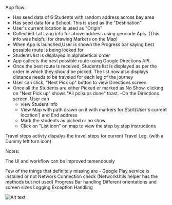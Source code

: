App flow:

- Has seed data of 6 Students with random address across bay area
- Has seed data for a School. This is used as the "Destination"
- User's current location is used as "Origin"
- Collectied Lat Lang info for above address using geocode Apis. (This info was helpful for drawing Markers on the Map)
- When App is launched,User is shown the Progress bar saying best possible route is being looked for
- Students list is displayed in alphabetical order
- App collects the best possible route using Google Directions API.
- Once the best route is received, Students list is displayed as per the order in which they should be picked.
The list now also displays distance needs to be traveled for each leg of the journey
- User can click, "Next Pick up" button to view Directions screen
- Once all the Students are either Picked or marked as No Show, clicking on "Next Pick up" shows "All pcikups done" toast.
-On the Directions screen, User can 
    - view Student info
    - View Map with path drawn on it with markers for Start(User's current location') and End address
    - Mark the students as picked or no show
    - Click on "List icon" on map to view the step by step instructions

Travel steps activty dispalys the travel steps for current Travel Leg. (with a Dummy left turn icon)


Notes:

The UI and workflow can be improved temendously

Few of the things that definitely missing are - 
Google Play service is installed or not
Network Connection check (NetworkUtils helper has the methods but not used)
Progress Bar handling
Different orientations and screen sizes
Logging
Exception Handling


![Alt text](https://github.com/prafulmantale/MobileDevelopment/blob/master/AndroidApps/KidsOnWheels/KidsOnWheels.gif)
